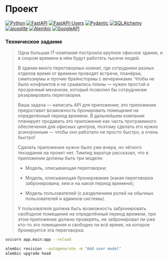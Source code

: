 # Проект
[![Python](https://img.shields.io/badge/-Python-464646?style=flat&logo=Python&logoColor=ffffff&color=043A6B)](https://www.python.org/)
[![FastAPI](https://img.shields.io/badge/-FastAPI-464646?style=flat&logo=FastAPI&logoColor=ffffff&color=043A6B)](https://fastapi.tiangolo.com/)
[![FastAPI-Users](https://img.shields.io/badge/-FastAPI_Users-464646?style=flat&logo=FastAPI&logoColor=ffffff&color=043A6B)](https://pypi.org/project/fastapi-users/)
[![Pydantic](https://img.shields.io/badge/-Pydantic-464646?style=flat&logo=Pydantic&logoColor=ffffff&color=043A6B)](https://docs.pydantic.dev/)
[![SQLAlchemy](https://img.shields.io/badge/-SQLAlchemy-464646?style=flat&logo=SQLAlchemy%20REST%20Framework&logoColor=ffffff&color=043A6B)](https://www.sqlalchemy.org/)
[![aiosqlite](https://img.shields.io/badge/-aiosqlite-464646?style=flat&logo=aiosqlite&logoColor=ffffff&color=043A6B)](https://pypi.org/project/aiosqlite/)
[![Alembic](https://img.shields.io/badge/-Alembic-464646?style=flat&logo=Alembic&logoColor=ffffff&color=043A6B)](https://alembic.sqlalchemy.org/en/latest/)
[![GoogleAPI](https://img.shields.io/badge/-GoogleAPI-464646?style=flat&logo=GoogleAPI&logoColor=ffffff&color=043A6B)](https://support.google.com/googleapi/?hl=en#topic=7014522)

### Техническое задание
>Одна большая IT-компания построила крупное офисное здание, и в скором времени в нём будут работать тысячи людей. 
>
>В здании много переговорных комнат, где сотрудники разных отделов время от времени проводят встречи, планёрки, симпозиумы и прочие брейнстормы с вечеринками. 
>Чтобы не было конфликтов и не срывались планы — нужен простой и прозрачный механизм, который позволил бы сотрудникам резервировать переговорки. 
> 
>Ваша задача — написать API для приложения; это приложение предоставит возможность бронировать помещения на определённый период времени. В дальнейшем компания планирует продавать это приложение как часть программного обеспечения для офисных центров, поэтому сделать его нужно асинхронным — чтобы оно работало не просто быстро, а очень быстро!
> 
>Сделать приложение нужно было уже вчера, но чёткого техзадания на проект нет. Тимлид вкратце рассказал, что в приложении должны быть три модели:
> 
> - Модель, описывающая переговорки;
> 
> - Модель, описывающая бронирование (какая переговорка забронирована, кем и на какой период времени);
> 
> - Модель пользователей (с разделением ролей на обычных пользователей и админов системы).
> 
>У пользователя должна быть возможность забронировать свободное помещение на определённый период времени, при этом приложение должно проверять, не забронировал ли уже кто-то это помещение и свободно ли всё время, на которое бронируется эта переговорка. 
>


```bash
uvicorn app.main:app --reload
```

```bash
alembic revision --autogenerate -m "Add user model"
alembic upgrade head 
```